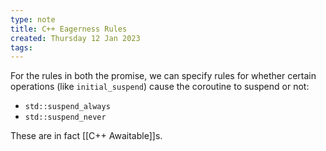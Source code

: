 ```yaml
---
type: note
title: C++ Eagerness Rules
created: Thursday 12 Jan 2023
tags: 
---
```

For the rules in both the promise, we can specify rules for whether certain operations (like `initial_suspend`) cause the coroutine to suspend or not:

- `std::suspend_always`
- `std::suspend_never` 

These are in fact [[C++ Awaitable]]s.